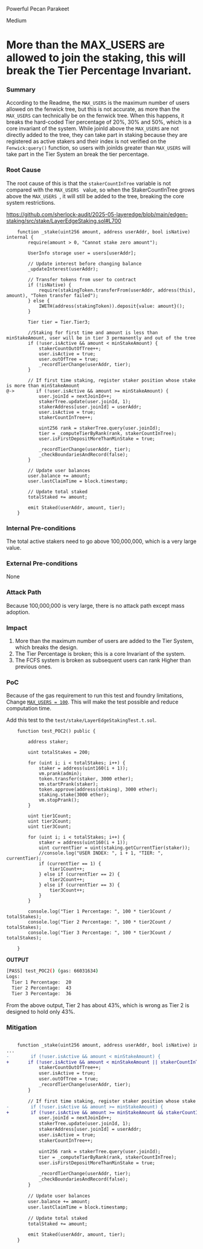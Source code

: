 Powerful Pecan Parakeet

Medium

# More than the MAX_USERS are allowed to join the staking, this will break the Tier Percentage Invariant.

### Summary

According to the Readme, the `MAX_USERS` is the maximum number of users allowed on the fenwick tree, but this is not accurate, as more than the `MAX_USERS` can technically be on the fenwick tree. When this happens, it breaks the hard-coded Tier percentage of 20%, 30% and 50%, which is a core invariant of the system. While joinId above the `MAX_USERS` are not directly added to the tree, they can take part in staking because they are registered as active stakers and their index is not verified on the `Fenwick:query()` function, so users with joinIds greater than `MAX_USERS`  will take part in the Tier System an break the tier percentage.

### Root Cause

The root cause of this is that the `stakerCountInTree` variable is not compared with the  `MAX_USERS ` value, so when the StakerCountInTree grows above the `MAX_USERS `, it will still be added to the tree, breaking the core system restrictions.

https://github.com/sherlock-audit/2025-05-layeredge/blob/main/edgen-staking/src/stake/LayerEdgeStaking.sol#L700

```solidity
    function _stake(uint256 amount, address userAddr, bool isNative) internal {
        require(amount > 0, "Cannot stake zero amount");

        UserInfo storage user = users[userAddr];

        // Update interest before changing balance
        _updateInterest(userAddr);

        // Transfer tokens from user to contract
        if (!isNative) {
            require(stakingToken.transferFrom(userAddr, address(this), amount), "Token transfer failed");
        } else {
            IWETH(address(stakingToken)).deposit{value: amount}();
        }

        Tier tier = Tier.Tier3;

        //Staking for first time and amount is less than minStakeAmount, user will be in tier 3 permanently and out of the tree
        if (!user.isActive && amount < minStakeAmount) {
            stakerCountOutOfTree++;
            user.isActive = true;
            user.outOfTree = true;
            _recordTierChange(userAddr, tier);
        }

        // If first time staking, register staker position whose stake is more than minStakeAmount
@->        if (!user.isActive && amount >= minStakeAmount) {
            user.joinId = nextJoinId++;
            stakerTree.update(user.joinId, 1);
            stakerAddress[user.joinId] = userAddr;
            user.isActive = true;
            stakerCountInTree++;

            uint256 rank = stakerTree.query(user.joinId);
            tier = _computeTierByRank(rank, stakerCountInTree);
            user.isFirstDepositMoreThanMinStake = true;

            _recordTierChange(userAddr, tier);
            _checkBoundariesAndRecord(false);
        }

        // Update user balances
        user.balance += amount;
        user.lastClaimTime = block.timestamp;

        // Update total staked
        totalStaked += amount;

        emit Staked(userAddr, amount, tier);
    }

```

### Internal Pre-conditions

The total active stakers need to go above 100,000,000, which is a very large value.

### External Pre-conditions

None

### Attack Path

Because 100,000,000 is very large, there is no attack path except mass adoption.

### Impact

1. More than the maximum number of users are added to the Tier System, which breaks the design.
2. The Tier Percentage is broken; this is a core Invariant of the system.
3. The FCFS system is broken as subsequent users can rank Higher than previous ones.

### PoC

Because of the gas requirement to run this test and foundry limitations, Change [`MAX_USERS = 100`](https://github.com/sherlock-audit/2025-05-layeredge/blob/main/edgen-staking/src/stake/LayerEdgeStaking.sol#L39). This will make the test possible and reduce computation time.

Add this test to the `test/stake/LayerEdgeStakingTest.t.sol`.

```solidity
    function test_POC2() public {

        address staker;

        uint totalStakes = 200;

        for (uint i; i < totalStakes; i++) {
            staker = address(uint160(i + 1));
            vm.prank(admin);
            token.transfer(staker, 3000 ether);
            vm.startPrank(staker);
            token.approve(address(staking), 3000 ether);
            staking.stake(3000 ether);
            vm.stopPrank();
        }

        uint tier1Count;
        uint tier2Count;
        uint tier3Count;

        for (uint i; i < totalStakes; i++) {
            staker = address(uint160(i + 1));
            uint currentTier = uint(staking.getCurrentTier(staker));
            //console.log("USER INDEX: ", i + 1, "TIER: ", currentTier);
            if (currentTier == 1) {
                tier1Count++;
            } else if (currentTier == 2) {
                tier2Count++;
            } else if (currentTier == 3) {
                tier3Count++;
            }
        }

        console.log("Tier 1 Percentage: ", 100 * tier1Count / totalStakes);
        console.log("Tier 2 Percentage: ", 100 * tier2Count / totalStakes);
        console.log("Tier 3 Percentage: ", 100 * tier3Count / totalStakes);

    }
```

**OUTPUT**

```bash
[PASS] test_POC2() (gas: 66031634)
Logs:
  Tier 1 Percentage:  20
  Tier 2 Percentage:  43
  Tier 3 Percentage:  36
```

From the above output, Tier 2 has about 43%, which is wrong as Tier 2 is designed to hold only 43%.

### Mitigation

```diff

    function _stake(uint256 amount, address userAddr, bool isNative) internal {
...
-        if (!user.isActive && amount < minStakeAmount) {
+       if (!user.isActive && amount < minStakeAmount || stakerCountInTree + 1 >= MAX_USER) {
            stakerCountOutOfTree++;
            user.isActive = true;
            user.outOfTree = true;
            _recordTierChange(userAddr, tier);
        }

        // If first time staking, register staker position whose stake is more than minStakeAmount
-        if (!user.isActive && amount >= minStakeAmount) { 
+        if (!user.isActive && amount >= minStakeAmount && stakerCountInTree < MAX_USER) { 
            user.joinId = nextJoinId++;
            stakerTree.update(user.joinId, 1);
            stakerAddress[user.joinId] = userAddr;
            user.isActive = true;
            stakerCountInTree++;

            uint256 rank = stakerTree.query(user.joinId);
            tier = _computeTierByRank(rank, stakerCountInTree);
            user.isFirstDepositMoreThanMinStake = true;

            _recordTierChange(userAddr, tier);
            _checkBoundariesAndRecord(false);
        }

        // Update user balances
        user.balance += amount;
        user.lastClaimTime = block.timestamp;

        // Update total staked
        totalStaked += amount;

        emit Staked(userAddr, amount, tier);
    }

```